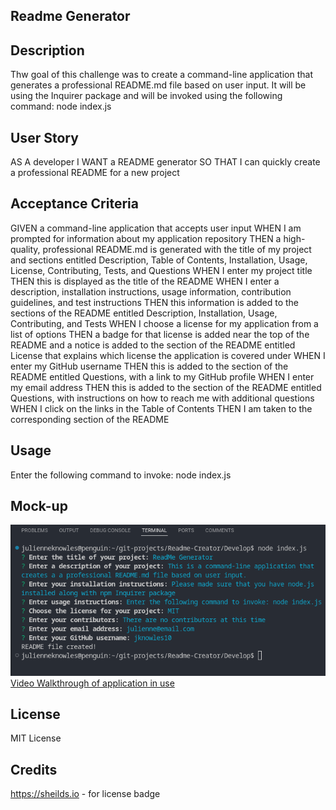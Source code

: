 ## Readme Generator

## Description
Thw goal of this challenge was to create a command-line application that generates a professional README.md file based on user input. It will be using the Inquirer package and will be invoked using the following command: node index.js

## User Story
AS A developer
I WANT a README generator
SO THAT I can quickly create a professional README for a new project

## Acceptance Criteria
GIVEN a command-line application that accepts user input
WHEN I am prompted for information about my application repository
THEN a high-quality, professional README.md is generated with the title of my project and sections entitled Description, Table of Contents, Installation, Usage, License, Contributing, Tests, and Questions
WHEN I enter my project title
THEN this is displayed as the title of the README
WHEN I enter a description, installation instructions, usage information, contribution guidelines, and test instructions
THEN this information is added to the sections of the README entitled Description, Installation, Usage, Contributing, and Tests
WHEN I choose a license for my application from a list of options
THEN a badge for that license is added near the top of the README and a notice is added to the section of the README entitled License that explains which license the application is covered under
WHEN I enter my GitHub username
THEN this is added to the section of the README entitled Questions, with a link to my GitHub profile
WHEN I enter my email address
THEN this is added to the section of the README entitled Questions, with instructions on how to reach me with additional questions
WHEN I click on the links in the Table of Contents
THEN I am taken to the corresponding section of the README

## Usage
Enter the following command to invoke: node index.js

## Mock-up
![Screenshot of commandline](./Develop/Readme%20Screenshot.png)
[Video Walkthrough of application in use](./Develop/README_Generator_Screencast.gif) 

## License
MIT License

## Credits

https://sheilds.io - for license badge